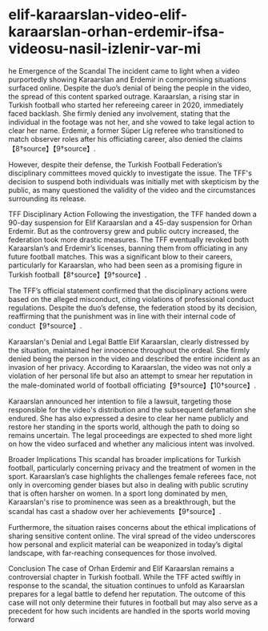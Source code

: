 # elif-karaarslan-video-elif-karaarslan-orhan-erdemir-ifsa-videosu-nasil-izlenir-var-mi

he Emergence of the Scandal The incident came to light when a video purportedly showing Karaarslan and Erdemir in compromising situations surfaced online. Despite the duo’s denial of being the people in the video, the spread of this content sparked outrage. Karaarslan, a rising star in Turkish football who started her refereeing career in 2020, immediately faced backlash. She firmly denied any involvement, stating that the individual in the footage was not her, and she vowed to take legal action to clear her name. Erdemir, a former Süper Lig referee who transitioned to match observer roles after his officiating career, also denied the claims【8†source】【9†source】.

However, despite their defense, the Turkish Football Federation’s disciplinary committees moved quickly to investigate the issue. The TFF's decision to suspend both individuals was initially met with skepticism by the public, as many questioned the validity of the video and the circumstances surrounding its release.

TFF Disciplinary Action Following the investigation, the TFF handed down a 90-day suspension for Elif Karaarslan and a 45-day suspension for Orhan Erdemir. But as the controversy grew and public outcry increased, the federation took more drastic measures. The TFF eventually revoked both Karaarslan’s and Erdemir’s licenses, banning them from officiating in any future football matches. This was a significant blow to their careers, particularly for Karaarslan, who had been seen as a promising figure in Turkish football【8†source】【9†source】.

The TFF’s official statement confirmed that the disciplinary actions were based on the alleged misconduct, citing violations of professional conduct regulations. Despite the duo’s defense, the federation stood by its decision, reaffirming that the punishment was in line with their internal code of conduct【9†source】.

Karaarslan's Denial and Legal Battle Elif Karaarslan, clearly distressed by the situation, maintained her innocence throughout the ordeal. She firmly denied being the person in the video and described the entire incident as an invasion of her privacy. According to Karaarslan, the video was not only a violation of her personal life but also an attempt to smear her reputation in the male-dominated world of football officiating【9†source】【10†source】.

Karaarslan announced her intention to file a lawsuit, targeting those responsible for the video's distribution and the subsequent defamation she endured. She has also expressed a desire to clear her name publicly and restore her standing in the sports world, although the path to doing so remains uncertain. The legal proceedings are expected to shed more light on how the video surfaced and whether any malicious intent was involved.

Broader Implications This scandal has broader implications for Turkish football, particularly concerning privacy and the treatment of women in the sport. Karaarslan’s case highlights the challenges female referees face, not only in overcoming gender biases but also in dealing with public scrutiny that is often harsher on women. In a sport long dominated by men, Karaarslan's rise to prominence was seen as a breakthrough, but the scandal has cast a shadow over her achievements【9†source】.

Furthermore, the situation raises concerns about the ethical implications of sharing sensitive content online. The viral spread of the video underscores how personal and explicit material can be weaponized in today’s digital landscape, with far-reaching consequences for those involved.

Conclusion The case of Orhan Erdemir and Elif Karaarslan remains a controversial chapter in Turkish football. While the TFF acted swiftly in response to the scandal, the situation continues to unfold as Karaarslan prepares for a legal battle to defend her reputation. The outcome of this case will not only determine their futures in football but may also serve as a precedent for how such incidents are handled in the sports world moving forward
